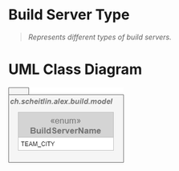 # Build Server Type

> _Represents different types of build servers._

# UML Class Diagram

![Build Server Type](assets/build-server-type.png)
